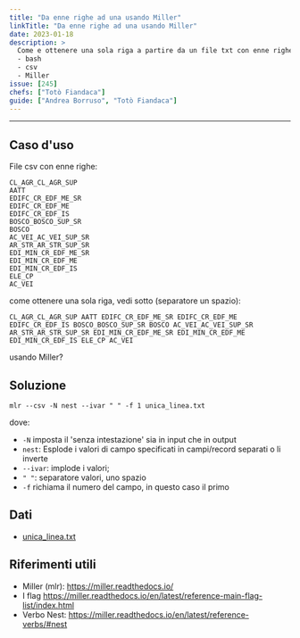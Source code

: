 ```yaml
---
title: "Da enne righe ad una usando Miller"
linkTitle: "Da enne righe ad una usando Miller"
date: 2023-01-18
description: >
  Come e ottenere una sola riga a partire da un file txt con enne righe
  - bash
  - csv
  - Miller
issue: [245]
chefs: ["Totò Fiandaca"]
guide: ["Andrea Borruso", "Totò Fiandaca"]
---
```


---

## Caso d'uso

File csv con enne righe:

```
CL_AGR_CL_AGR_SUP
AATT
EDIFC_CR_EDF_ME_SR
EDIFC_CR_EDF_ME
EDIFC_CR_EDF_IS
BOSCO_BOSCO_SUP_SR
BOSCO
AC_VEI_AC_VEI_SUP_SR
AR_STR_AR_STR_SUP_SR
EDI_MIN_CR_EDF_ME_SR
EDI_MIN_CR_EDF_ME
EDI_MIN_CR_EDF_IS
ELE_CP
AC_VEI
```
come ottenere una sola riga, vedi sotto (separatore un spazio):

```
CL_AGR_CL_AGR_SUP AATT EDIFC_CR_EDF_ME_SR EDIFC_CR_EDF_ME EDIFC_CR_EDF_IS BOSCO_BOSCO_SUP_SR BOSCO AC_VEI_AC_VEI_SUP_SR AR_STR_AR_STR_SUP_SR EDI_MIN_CR_EDF_ME_SR EDI_MIN_CR_EDF_ME EDI_MIN_CR_EDF_IS ELE_CP AC_VEI
```

usando Miller?

## Soluzione

```
mlr --csv -N nest --ivar " " -f 1 unica_linea.txt
```

dove:
- `-N` imposta il 'senza intestazione' sia in input che in output
- `nest`: Esplode i valori di campo specificati in campi/record separati o li inverte
- `--ivar`: implode i valori;
- `" "`: separatore valori, uno spazio
- `-f` richiama il numero del campo, in questo caso il primo

## Dati

- [unica_linea.txt](https://github.com/opendatasicilia/tansignari/files/10716428/unica_linea.txt)

## Riferimenti utili

- Miller (mlr): <https://miller.readthedocs.io/>
- I flag https://miller.readthedocs.io/en/latest/reference-main-flag-list/index.html
- Verbo Nest: <https://miller.readthedocs.io/en/latest/reference-verbs/#nest>

